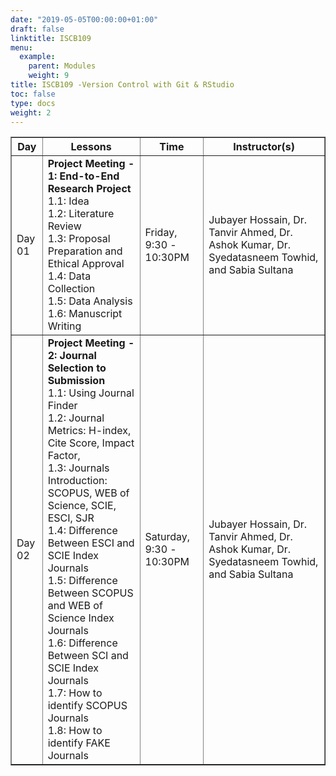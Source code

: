 ```yaml
---
date: "2019-05-05T00:00:00+01:00"
draft: false
linktitle: ISCB109
menu:
  example:
    parent: Modules
    weight: 9
title: ISCB109 -Version Control with Git & RStudio
toc: false
type: docs
weight: 2
---
```


<table border = "1">
        <tr>
            <th style="text-align:center">Day</th>
            <th style="text-align:center">Lessons</th>
            <th style="text-align:center">Time</th>
            <th style="text-align:center">Instructor(s)</th>
        </tr>
        <tr>
           <td>Day 01</td>
           <td>
           <b>Project Meeting - 1: End-to-End Research Project</b> <br>
           1.1: Idea<br/>
           1.2: Literature Review<br/>
           1.3: Proposal Preparation and Ethical Approval<br/>
           1.4: Data Collection<br/>
           1.5: Data Analysis<br/>
           1.6: Manuscript Writing<br>
           </td>
           <td>
            Friday, 9:30 - 10:30PM
           </td>
           <td>Jubayer Hossain, Dr. Tanvir Ahmed, Dr. Ashok Kumar, Dr. Syedatasneem Towhid, and Sabia Sultana</td>
        </tr>
        <tr>
        <td>Day 02 </td>
        <td>
        <b>Project Meeting - 2: Journal Selection to Submission</b> <br>
        1.1: Using Journal Finder<br/>
        1.2: Journal Metrics: H-index, Cite Score, Impact Factor, <br/>
        1.3: Journals Introduction: SCOPUS, WEB of Science, SCIE, ESCI, SJR<br/>
        1.4: Difference Between ESCI and SCIE Index Journals<br/>
        1.5: Difference Between SCOPUS and WEB of Science Index Journals<br/>
        1.6: Difference Between SCI and SCIE Index Journals<br/>
        1.7: How to identify SCOPUS Journals<br>
        1.8: How to identify FAKE Journals<br>
        </td>
           <td>Saturday, 9:30 - 10:30PM</td>
          <td>Jubayer Hossain, Dr. Tanvir Ahmed, Dr. Ashok Kumar, Dr. Syedatasneem Towhid, and Sabia Sultana</td>
        </tr>
 </table>
